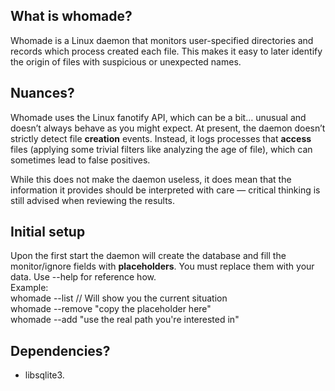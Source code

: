 ## What is whomade?

Whomade is a Linux daemon that monitors user-specified directories and records 
which process created each file. This makes it easy to later identify the origin 
of files with suspicious or unexpected names.

## Nuances?

Whomade uses the Linux fanotify API, which can be a bit… unusual and doesn’t 
always behave as you might expect. At present, the daemon doesn’t strictly 
detect file **creation** events. Instead, it logs processes that **access** 
files (applying some trivial filters like analyzing the age of file), which can 
sometimes lead to false positives.

While this does not make the daemon useless, it does mean that the information 
it provides should be interpreted with care — critical thinking is still 
advised when reviewing the results.

## Initial setup

Upon the first start the daemon will create the database and fill the monitor/ignore
fields with **placeholders**. You must replace them with your data. Use --help for reference how.    
Example:     
whomade --list // Will show you the current situation     
whomade --remove "copy the placeholder here"    
whomade --add "use the real path you're interested in"    

## Dependencies?

 - libsqlite3.
